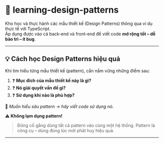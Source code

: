 # 🎯 learning-design-patterns

Kho học và thực hành các mẫu thiết kế (Design Patterns) thông qua ví dụ thực tế với TypeScript.  
Áp dụng được vào cả back-end và front-end để viết code **mở rộng tốt – dễ bảo trì – ít bug**.

---

## 💡 Cách học Design Patterns hiệu quả

Khi tìm hiểu từng mẫu thiết kế (pattern), cần nắm vững những điểm sau:

1. ❓ **Mục đích của mẫu thiết kế này là gì?**  
2. ❓ **Nó giải quyết vấn đề gì?**  
3. ❓ **Sử dụng khi nào là phù hợp?**  

📌 *Muốn hiểu sâu pattern → hãy viết code sử dụng nó.*

⚠️ **Không lạm dụng pattern!**  
> Đừng cố gắng dùng tất cả pattern vào cùng một hệ thống. Pattern là công cụ – dùng đúng lúc mới phát huy hiệu quả.

---

